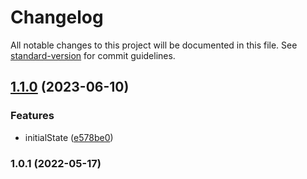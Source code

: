 # Changelog

All notable changes to this project will be documented in this file. See [standard-version](https://github.com/conventional-changelog/standard-version) for commit guidelines.

## [1.1.0](https://github.com/Foreinyel/use-ref-state/compare/v1.0.1...v1.1.0) (2023-06-10)


### Features

* initialState ([e578be0](https://github.com/Foreinyel/use-ref-state/commit/e578be064867f77fc7b29cbb99628be7b5f6b9b9))

### 1.0.1 (2022-05-17)
